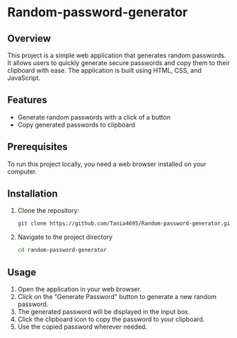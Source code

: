 # Random-password-generator

## Overview
This project is a simple web application that generates random passwords. It allows users to quickly generate secure passwords and copy them to their clipboard with ease. The application is built using HTML, CSS, and JavaScript.

## Features
- Generate random passwords with a click of a button
- Copy generated passwords to clipboard

## Prerequisites
To run this project locally, you need a web browser installed on your computer.

## Installation
1. Clone the repository:
   ```bash
   git clone https://github.com/Tania4695/Random-password-generator.git
2. Navigate to the project directory
   ```bash
   cd random-password-generator

## Usage
1. Open the application in your web browser.
2. Click on the "Generate Password" button to generate a new random password.
3. The generated password will be displayed in the input box.
4. Click the clipboard icon to copy the password to your clipboard.
5. Use the copied password wherever needed.

